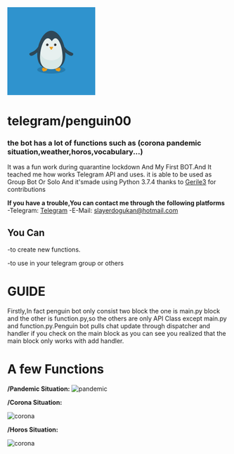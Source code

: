 <img src="images/penguin.jpg" width="200">

# telegram/penguin00
### the bot has a lot of functions such as (corona pandemic situation,weather,horos,vocabulary...)
It was a fun work during quarantine lockdown And My First BOT.And It teached me how works Telegram API and uses.
it is able to be used as Group Bot Or Solo
And it'smade using Python 3.7.4
thanks to [Gerile3](https://t.me/gerile3) for contributions 

**If you have a trouble,You can contact me through the following platforms**
-Telegram: [Telegram](https://t.me/penguinz00)
-E-Mail: slayerdogukan@hotmail.com

## You Can
-to create new functions.

-to use in your telegram group or others

# GUIDE
Firstly,In fact penguin bot only consist two block the one is main.py block and the other is function.py,so the others are only API Class except main.py and function.py.Penguin bot pulls chat update through dispatcher and handler if you check on the main block as you can see you realized that the main block only works with add handler.

# A few Functions

 **/Pandemic Situation:**
  ![pandemic](https://github.com/deusexmachina99/telegram/tree/master/imagesPandemic.gif)
 
**/Corona Situation:**

  ![corona](https://github.com/deusexmachina99/telegram/tree/master/images/Corona.gif)
 
 **/Horos Situation:**
 
  ![corona](https://github.com/deusexmachina99/telegram/tree/master/images/horos.gif)

 




